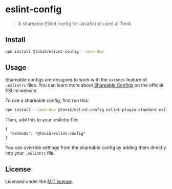 # eslint-config

> A shareable ESlint config for JavaScript used at Tonik

## Install

```bash
npm install @tonik/eslint-config --save-dev
```

## Usage

Shareable configs are designed to work with the `extends` feature of `.eslintrc` files. You can learn more about [Shareable Configs](http://eslint.org/docs/developer-guide/shareable-configs) on the official ESLint website.

To use a shareable config, first run this:

```bash
npm install --save-dev @tonik/eslint-config eslint-plugin-standard eslint-plugin-promise eslint-plugin-import eslint-plugin-node
```

Then, add this to your .eslintrc file:

```
{
  "extends": "@tonik/eslint-config"
}
```

You can override settings from the shareable config by adding them directly into your
`.eslintrc` file.

## License

Licensed under the [MIT license](http://opensource.org/licenses/MIT).
